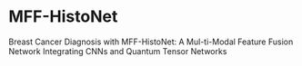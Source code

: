 # MFF-HistoNet
Breast Cancer Diagnosis with MFF-HistoNet: A Mul-ti-Modal Feature Fusion Network Integrating CNNs and Quantum Tensor Networks
